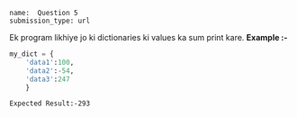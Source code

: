 ```ngMeta
name:  Question 5
submission_type: url
```

Ek program likhiye jo ki dictionaries ki values ka sum print kare.
**Example :-**
```python
my_dict = {
    'data1':100,
    'data2':-54,
    'data3':247
    }    
 ```
`Expected Result:-293`